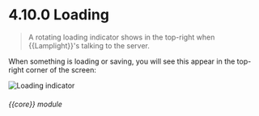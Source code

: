 # 4.10.0    Loading

> A rotating loading indicator shows in the top-right when {{Lamplight}}'s talking to the server. 

When something is loading or saving, you will see this appear in the top-right corner of the screen: 

![Loading indicator]({{imgpath}}28a.png) 

###### {{core}} module

